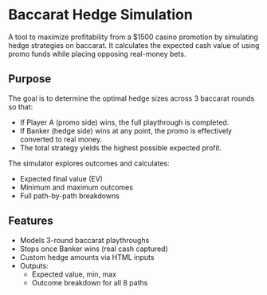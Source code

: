 Baccarat Hedge Simulation
=========================

A tool to maximize profitability from a $1500 casino promotion by simulating hedge strategies on baccarat. It calculates the expected cash value of using promo funds while placing opposing real-money bets.

Purpose
-------

The goal is to determine the optimal hedge sizes across 3 baccarat rounds so that:
- If Player A (promo side) wins, the full playthrough is completed.
- If Banker (hedge side) wins at any point, the promo is effectively converted to real money.
- The total strategy yields the highest possible expected profit.

The simulator explores outcomes and calculates:
- Expected final value (EV)
- Minimum and maximum outcomes
- Full path-by-path breakdowns

Features
--------

- Models 3-round baccarat playthroughs  
- Stops once Banker wins (real cash captured)  
- Custom hedge amounts via HTML inputs  
- Outputs:  
  - Expected value, min, max  
  - Outcome breakdown for all 8 paths
